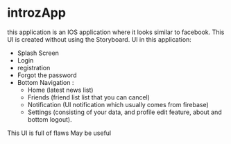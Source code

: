# introzApp

this application is an IOS application where it looks similar to facebook.
This UI is created without using the Storyboard.
UI in this application:
- Splash Screen
- Login
- registration
- Forgot the password
- Bottom Navigation :
  - Home (latest news list)
  - Friends (friend list list that you can cancel)
  - Notification (UI notification which usually comes from firebase)
  - Settings (consisting of your data, and profile edit feature, about and bottom logout).

This UI is full of flaws
May be useful
